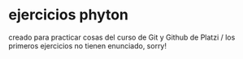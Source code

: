 # ejercicios phyton
creado para practicar cosas del curso de Git y Github de Platzi /
los primeros ejercicios no tienen enunciado, sorry! 

